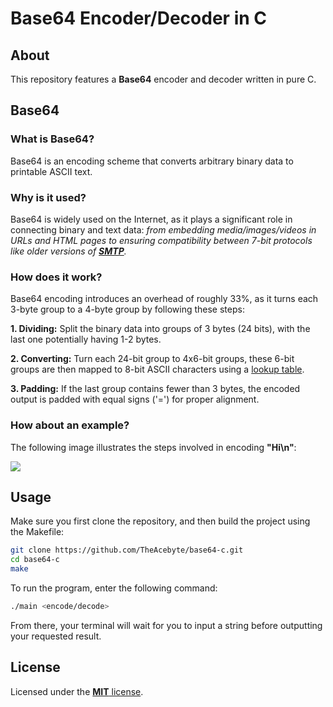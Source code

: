 # Base64 Encoder/Decoder in C
## About
This repository features a **Base64** encoder and decoder written in pure C.

## Base64
### What is Base64?
Base64 is an encoding scheme that converts arbitrary binary data to printable ASCII text.

### Why is it used?
Base64 is widely used on the Internet, as it plays a significant role in connecting binary and text data: *from embedding media/images/videos in URLs and HTML pages to ensuring compatibility between 7-bit protocols like older versions of [**SMTP**](https://en.wikipedia.org/wiki/Simple_Mail_Transfer_Protocol).*

### How does it work?
Base64 encoding introduces an overhead of roughly 33%, as it turns each 3-byte group to a 4-byte group by following these steps:

**1. Dividing:** Split the binary data into groups of 3 bytes (24 bits), with the last one potentially having 1-2 bytes.

**2. Converting:** Turn each 24-bit group to 4x6-bit groups, these 6-bit groups are then mapped to 8-bit ASCII characters using a [lookup table](https://media.geeksforgeeks.org/wp-content/uploads/20200520142906/1461.png).

**3. Padding:** If the last group contains fewer than 3 bytes, the encoded output is padded with equal signs ('=') for proper alignment.

### How about an example?
The following image illustrates the steps involved in encoding **"Hi\n"**:

<img src="https://www.redhat.com/rhdc/managed-files/sysadmin/2022-08/30_printable_base64.png">

## Usage
Make sure you first clone the repository, and then build the project using the Makefile:
```bash
git clone https://github.com/TheAcebyte/base64-c.git
cd base64-c
make
```

To run the program, enter the following command:
```bash
./main <encode/decode>
```

From there, your terminal will wait for you to input a string before outputting your requested result.

## License
Licensed under the [**MIT** license](LICENSE).